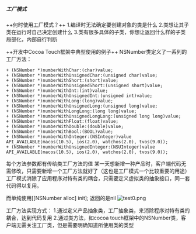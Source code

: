 ##### 工厂模式

++何时使用工厂模式？++
1.编译时无法确定要创建对象的类是什么
2.类想让其子类在运行时自己决定创建什么
3.类有很多具体的子类，你想让返回什么样的子类局部化，内部自行判断

++开发中Cocoa Touch框架中典型使用的例子++
NSNumber类定义了一系列的工厂方法：
```
+ (NSNumber *)numberWithChar:(char)value;
+ (NSNumber *)numberWithUnsignedChar:(unsigned char)value;
+ (NSNumber *)numberWithShort:(short)value;
+ (NSNumber *)numberWithUnsignedShort:(unsigned short)value;
+ (NSNumber *)numberWithInt:(int)value;
+ (NSNumber *)numberWithUnsignedInt:(unsigned int)value;
+ (NSNumber *)numberWithLong:(long)value;
+ (NSNumber *)numberWithUnsignedLong:(unsigned long)value;
+ (NSNumber *)numberWithLongLong:(long long)value;
+ (NSNumber *)numberWithUnsignedLongLong:(unsigned long long)value;
+ (NSNumber *)numberWithFloat:(float)value;
+ (NSNumber *)numberWithDouble:(double)value;
+ (NSNumber *)numberWithBool:(BOOL)value;
+ (NSNumber *)numberWithInteger:(NSInteger)value API_AVAILABLE(macos(10.5), ios(2.0), watchos(2.0), tvos(9.0));
+ (NSNumber *)numberWithUnsignedInteger:(NSUInteger)value API_AVAILABLE(macos(10.5), ios(2.0), watchos(2.0), tvos(9.0));
```
每个方法参数都有传给类工厂方法的值
某一天想新增一种产品时，客户端代码无需修改，只需要新增一个工厂方法就好了（这也是工厂模式一个比较重要的用途）
工厂模式消除了应用程序对特有类的耦合，只需要定义虚拟类的抽象接口，同一套代码得以复用。

而单纯使用[[NSNumber alloc] init]; 返回的是nil
![test0.png](/Users/zhoufei/Desktop/test0.png)

工厂方法实现方式：
1.通过定义产品抽象类，工厂抽象类，来消除程序对特有类的耦合，达到代码复用
2.通过类方法，如cocoa touch框架中的NSNumber类，客户端无需关注工厂类，但是需要明确知道所使用类的类型
